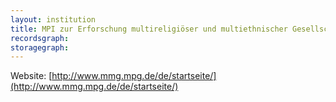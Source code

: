 ```yaml
---
layout: institution
title: MPI zur Erforschung multireligiöser und multiethnischer Gesellschaften
recordsgraph: 
storagegraph: 
---
```


Website: [http://www.mmg.mpg.de/de/startseite/](http://www.mmg.mpg.de/de/startseite/)
